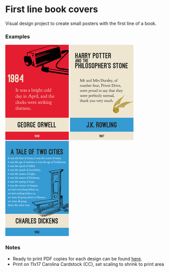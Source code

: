 # First line book covers
Visual design project to create small posters with the first line of a book.

### Examples
  
![](thumbnails/1984.png)
![](thumbnails/HarryPotter.png)
![](thumbnails/ATaleOfTwoCities.png)

### Notes
  
+ Ready to print PDF copies for each design can be found [here](/pdf).
+ Print on 11x17 Carolina Cardstock (CC), set scaling to shrink to print area